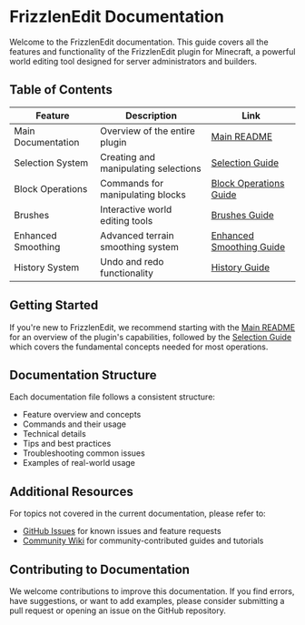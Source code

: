 # FrizzlenEdit Documentation

Welcome to the FrizzlenEdit documentation. This guide covers all the features and functionality of the FrizzlenEdit plugin for Minecraft, a powerful world editing tool designed for server administrators and builders.

## Table of Contents

| Feature | Description | Link |
|---------|-------------|------|
| Main Documentation | Overview of the entire plugin | [Main README](../README.md) |
| Selection System | Creating and manipulating selections | [Selection Guide](SELECTION.md) |
| Block Operations | Commands for manipulating blocks | [Block Operations Guide](BLOCK_OPERATIONS.md) |
| Brushes | Interactive world editing tools | [Brushes Guide](BRUSHES.md) |
| Enhanced Smoothing | Advanced terrain smoothing system | [Enhanced Smoothing Guide](ENHANCED_SMOOTHING.md) |
| History System | Undo and redo functionality | [History Guide](HISTORY.md) |

## Getting Started

If you're new to FrizzlenEdit, we recommend starting with the [Main README](../README.md) for an overview of the plugin's capabilities, followed by the [Selection Guide](SELECTION.md) which covers the fundamental concepts needed for most operations.

## Documentation Structure

Each documentation file follows a consistent structure:
- Feature overview and concepts
- Commands and their usage
- Technical details
- Tips and best practices
- Troubleshooting common issues
- Examples of real-world usage

## Additional Resources

For topics not covered in the current documentation, please refer to:
- [GitHub Issues](https://github.com/frizzlenpop/frizzlenedit/issues) for known issues and feature requests
- [Community Wiki](https://wiki.frizzlenpop.org/frizzlenedit) for community-contributed guides and tutorials

## Contributing to Documentation

We welcome contributions to improve this documentation. If you find errors, have suggestions, or want to add examples, please consider submitting a pull request or opening an issue on the GitHub repository. 
